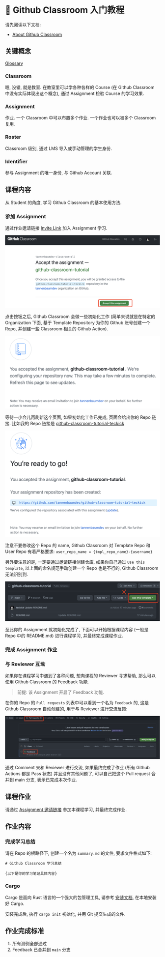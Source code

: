 # 👋 Github Classroom 入门教程

请先阅读以下文档:

- [About Github Classroom](https://docs.github.com/en/education/manage-coursework-with-github-classroom/get-started-with-github-classroom/about-github-classroom)

## 关键概念

[Glossary](https://docs.github.com/en/education/manage-coursework-with-github-classroom/get-started-with-github-classroom/glossary)

### Classroom

嗯, 没错, 就是教室. 在教室里可以学各种各样的 Course (在 Github Classroom 中没有实际体现出这个概念), 通过 Assignment 检验 Course 的学习效果.

### Assignment

作业. 一个 Classroom 中可以布置多个作业. 一个作业也可以被多个 Classroom 复用.

### Roster

Classroom 级别, 通过 LMS 导入或手动管理的学生身份.

### Identifier

参与 Assignment 的唯一身份, 与 Github Account 关联.

## 课程内容

从 Student 的角度, 学习 Github Classroom 的基本使用方法.

### 参加 Assignment

通过作业邀请链接 [Invite Link](https://classroom.github.com/a/khy39RNF) 加入 Assignment 学习.

![accept_this_assignment.png](assets/accept_this_assignment.png)

点击按钮之后, Github Classroom 会做一些初始化工作 (简单来说就是在特定的 Organization 下面, 基于 Template Repository 为你的 Github 账号创建一个 Repo, 并创建一些 Classroom 相关的 Github Action).

![creating_repo.png](assets/creating_repo.png)

等待一小会儿再刷新这个页面, 如果初始化工作已完成, 页面会给出你的 Repo 链接. 比如我的 Repo 链接是 [github-classroom-tutorial-teckick](https://github.com/tannenbaumdev/github-classroom-tutorial-teckick)

![repo_created.png](assets/repo_created.png)

注意不要修改这个 Repo 的 name, Github Classroom 对 Template Repo 和 User Repo 有着严格要求: `user_repo_name = {tmpl_repo_name}-{username}`

另外要注意的是, 一定要通过邀请链接创建仓库, 如果你自己通过 `Use this template`, 以上面的命名规范手动创建一个 Repo 也是不行的, Github Classroom 无法识别到.

![donot_manually_create.png](assets/donot_manually_create.png)

至此你的 Assignment 就初始化完成了, 下面可以开始根据课程内容 (一般是 Repo 中的 README.md) 进行课程学习, 并最终完成课程作业.

### 完成 Assignment 作业

### 与 Reviewer 互动

如果你在课程学习中遇到了各种问题, 想向课程的 Reviewer 寻求帮助, 那么可以使用 Github Classroom 的 Feedback 功能.

> 前提: 该 Assignment 开启了 Feedback 功能.

在你的 Repo 的 `Pull requests` 列表中可以看到一个名为 `Feedback` 的, 这是 Github Classroom 自动创建的, 用于与 Reviewer 进行交流反馈:

![feedback.png](assets/feedback.png)

通过 Comment 来和 Reviewer 进行交流, 如果最终完成了作业 (所有 Github Actions 都是 Pass 状态) 并且没有其他问题了, 可以自己把这个 Pull request 合并到 main 分支, 表示已完成本次作业.

## 课程作业

请通过 [Assignment 邀请链接](https://classroom.github.com/a/khy39RNF) 参加本课程学习, 并最终完成作业.

## 作业内容

### 完成学习总结

请在 Repo 的根路径下, 创建一个名为 `summary.md` 的文件, 要求文件格式如下:

```text
# Github Classroom 学习总结

{以下是你的学习笔记具体内容}
```

### Cargo

Cargo 是面向 Rust 语言的一个强大的包管理工具, 请参考 [安装文档](https://doc.rust-lang.org/cargo/getting-started/installation.html), 在本地安装好 Cargo.

安装完成后, 执行 `cargo init` 初始化, 并用 Git 提交生成的文件.

## 作业完成标准

1. 所有测例全部通过
2. Feedback 已合并到 `main` 分支
